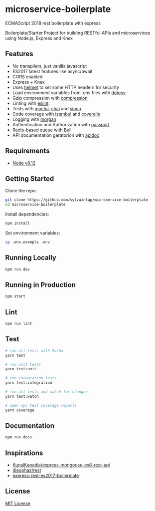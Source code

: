 # microservice-boilerplate

ECMAScript 2018 rest boilerplate with express

Boilerplate/Starter Project for building RESTful APIs and microservices using Node.js, Express and Knex

## Features

- No transpilers, just vanilla javascript
- ES2017 latest features like async/await
- CORS enabled
- Express + Knex
- Uses [helmet](https://github.com/helmetjs/helmet) to set some HTTP headers for security
- Load environment variables from .env files with [dotenv](https://github.com/rolodato/dotenv-safe)
- Gzip compression with [compression](https://github.com/expressjs/compression)
- Linting with [eslint](http://eslint.org)
- Tests with [mocha](https://mochajs.org), [chai](http://chaijs.com) and [sinon](http://sinonjs.org)
- Code coverage with [istanbul](https://istanbul.js.org) and [coveralls](https://coveralls.io)
- Logging with [morgan](https://github.com/expressjs/morgan)
- Authentication and Authorization with [passport](http://passportjs.org)
- Redis-based queue with [Bull](https://github.com/OptimalBits/bull)
- API documentation geratorion with [apidoc](http://apidocjs.com)

## Requirements

- [Node v8.12](https://nodejs.org/)

## Getting Started

Clone the repo:

```bash
git clone https://github.com/sylvainlap/microservice-boilerplate
cd microservice-boilerplate
```

Install dependencies:

```bash
npm install
```

Set environment variables:

```bash
cp .env.example .env
```

## Running Locally

```bash
npm run dev
```

## Running in Production

```bash
npm start
```

## Lint

```bash
npm run lint
```

## Test

```bash
# run all tests with Mocha
yarn test

# run unit tests
yarn test:unit

# run integration tests
yarn test:integration

# run all tests and watch for changes
yarn test:watch

# open nyc test coverage reports
yarn coverage
```

## Documentation

```bash
npm run docs
```

## Inspirations

- [KunalKapadia/express-mongoose-es6-rest-api](https://github.com/KunalKapadia/express-mongoose-es6-rest-api)
- [diegohaz/rest](https://github.com/diegohaz/rest)
- [express-rest-es2017-boilerplate](https://github.com/danielfsousa/express-rest-es2017-boilerplate)

## License

[MIT License](README.md)
